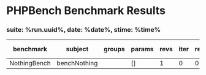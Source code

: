 PHPBench Benchmark Results
==========================

### suite: %run.uuid%, date: %date%, stime: %time%

benchmark | subject | groups | params | revs | iter | rej | mem | time | z-value | diff
 --- | --- | --- | --- | --- | --- | --- | --- | --- | --- | --- 
NothingBench | benchNothing |  | [] | 1 | 0 | 0 | 100b | 10.000μs | 0.00σ | 0.00%
